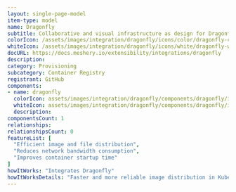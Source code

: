 ```yaml
---
layout: single-page-model
item-type: model
name: Dragonfly
subtitle: Collaborative and visual infrastructure as design for Dragonfly
colorIcon: /assets/images/integration/dragonfly/icons/color/dragonfly-color.svg
whiteIcon: /assets/images/integration/dragonfly/icons/white/dragonfly-white.svg
docURL: https://docs.meshery.io/extensibility/integrations/dragonfly
description: 
category: Provisioning
subcategory: Container Registry
registrant: GitHub
components: 
- name: dragonfly
  colorIcon: assets/images/integration/dragonfly/components/dragonfly/icons/color/dragonfly-color.svg
  whiteIcon: assets/images/integration/dragonfly/components/dragonfly/icons/white/dragonfly-white.svg
  description: 
componentsCount: 1
relationships: 
relationshipsCount: 0
featureList: [
  "Efficient image and file distribution",
  "Reduces network bandwidth consumption",
  "Improves container startup time"
]
howItWorks: "Integrates Dragonfly"
howItWorksDetails: "Faster and more reliable image distribution in Kubernetes"
---
```

